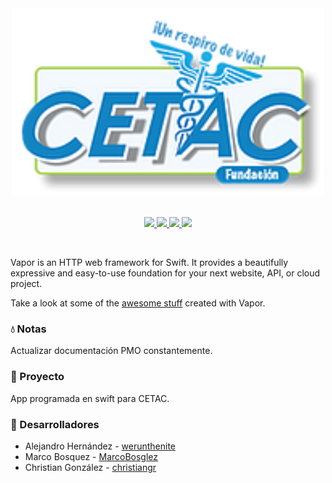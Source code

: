 <div id="logo" style="text-align:center">
    <a href="https://www.cetac.mx/">
        <img src="assets/logo.png">
    </a>
</div>

<br>

<p align="center">
	<a href="https://drive.google.com/drive/folders/1pEm840WSkTF1aCQPSIZ8OZ3XMkkbB5z2?usp=sharing">
        <img src="https://img.shields.io/badge/semanales_semanales-yellow">
    </a>
    <a href="https://github.com/grchristian/retoequipo1/tree/main/Documentaci%C3%B3n">
        <img src="https://img.shields.io/badge/documentaci%C3%B3n-blue">
    </a>
    <a href="https://sharing.clickup.com/b/h/7-14112947-2/16eec74bc102ca0">
        <img src="https://img.shields.io/badge/-ClickUp-ff69b4">
    </a>
    <a href="https://github.com/grchristian/retoequipo1/tree/main/Xcode">
        <img src="https://img.shields.io/badge/proyecto_Xcode-orange">
    </a>
</p>

<br>

Vapor is an HTTP web framework for Swift. It provides a beautifully expressive and easy-to-use foundation for your next website, API, or cloud project.

Take a look at some of the [awesome stuff](https://github.com/Cellane/awesome-vapor) created with Vapor.

### 💧 Notas

Actualizar documentación PMO constantemente.

### 🚀 Proyecto

App programada en swift para CETAC.

### 💛 Desarrolladores

* Alejandro Hernández - [werunthenite](https://github.com/werunthenite)
* Marco Bosquez - [MarcoBosglez](https://github.com/MarcoBosglez)
* Christian González - [christiangr](https://github.com/grchristian)